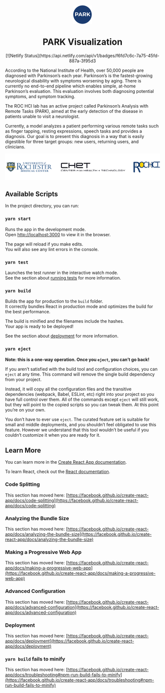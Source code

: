 <p align="center">
    <img alt="PARK Visualization" src="https://github.com/emma-campbell/park-visualization/blob/master/assets/PARK.png" width="60" />
</p>
<h1 align="center">
  PARK Visualization
</h1>

<div align="center">
[![Netlify Status](https://api.netlify.com/api/v1/badges/f6fd7c6c-7a75-45fd-887a-3f95d3
</div>
<p>
According to the National Institute of Health, over 50,000 people are diagnosed with Parkinson’s each year. Parkinson’s is the fastest-growing neurological disability with symptoms worsening by aging. There is currently no end-to-end pipeline which enables simple, at-home Parkinson’s evaluation. This evaluation involves both diagnosing potential symptoms, and symptom tracking. 
</p>

<p>
The ROC HCI lab has an active project called Parkinson’s Analysis with Remote Tasks (PARK), aimed at the early detection of the disease in patients unable to visit a neurologist. 
</p>

<p>
Currently, a model analyzes a patient performing various remote tasks such as finger tapping, resting expressions, speech tasks and provides a diagnosis. Our goal is to present this diagnosis in a way that is easily digestible for three target groups: new users, returning users, and clinicians.
</p>

<p align="center">
    <img alt="URMC" src="https://github.com/emma-campbell/park-visualization/blob/master/assets/sponsors.png"/>
</p>


## Available Scripts

In the project directory, you can run:

### `yarn start`

Runs the app in the development mode.\
Open [http://localhost:3000](http://localhost:3000) to view it in the browser.

The page will reload if you make edits.\
You will also see any lint errors in the console.

### `yarn test`

Launches the test runner in the interactive watch mode.\
See the section about [running tests](https://facebook.github.io/create-react-app/docs/running-tests) for more information.

### `yarn build`

Builds the app for production to the `build` folder.\
It correctly bundles React in production mode and optimizes the build for the best performance.

The build is minified and the filenames include the hashes.\
Your app is ready to be deployed!

See the section about [deployment](https://facebook.github.io/create-react-app/docs/deployment) for more information.

### `yarn eject`

**Note: this is a one-way operation. Once you `eject`, you can’t go back!**

If you aren’t satisfied with the build tool and configuration choices, you can `eject` at any time. This command will remove the single build dependency from your project.

Instead, it will copy all the configuration files and the transitive dependencies (webpack, Babel, ESLint, etc) right into your project so you have full control over them. All of the commands except `eject` will still work, but they will point to the copied scripts so you can tweak them. At this point you’re on your own.

You don’t have to ever use `eject`. The curated feature set is suitable for small and middle deployments, and you shouldn’t feel obligated to use this feature. However we understand that this tool wouldn’t be useful if you couldn’t customize it when you are ready for it.

## Learn More

You can learn more in the [Create React App documentation](https://facebook.github.io/create-react-app/docs/getting-started).

To learn React, check out the [React documentation](https://reactjs.org/).

### Code Splitting

This section has moved here: [https://facebook.github.io/create-react-app/docs/code-splitting](https://facebook.github.io/create-react-app/docs/code-splitting)

### Analyzing the Bundle Size

This section has moved here: [https://facebook.github.io/create-react-app/docs/analyzing-the-bundle-size](https://facebook.github.io/create-react-app/docs/analyzing-the-bundle-size)

### Making a Progressive Web App

This section has moved here: [https://facebook.github.io/create-react-app/docs/making-a-progressive-web-app](https://facebook.github.io/create-react-app/docs/making-a-progressive-web-app)

### Advanced Configuration

This section has moved here: [https://facebook.github.io/create-react-app/docs/advanced-configuration](https://facebook.github.io/create-react-app/docs/advanced-configuration)

### Deployment

This section has moved here: [https://facebook.github.io/create-react-app/docs/deployment](https://facebook.github.io/create-react-app/docs/deployment)

### `yarn build` fails to minify

This section has moved here: [https://facebook.github.io/create-react-app/docs/troubleshooting#npm-run-build-fails-to-minify](https://facebook.github.io/create-react-app/docs/troubleshooting#npm-run-build-fails-to-minify)
